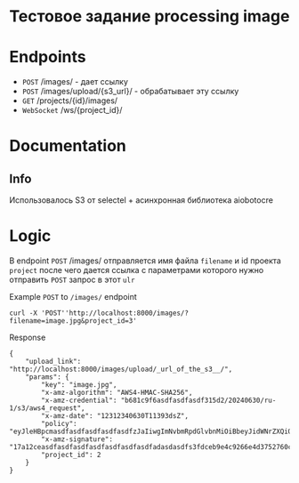 # Тестовое задание processing image

# Endpoints
 - `POST` /images/ - дает ссылку
 - `POST` /images/upload/{s3_url}/ - обрабатывает эту ссылку
 - `GET` /projects/{id}/images/
 - `WebSocket` /ws/{project_id}/

# Documentation

## Info
Использовалось S3 от selectel + асинхронная библиотека aiobotocre

# Logic
В endpoint `POST` /images/ отправляется имя файла `filename` и id проекта `project` после чего дается ссылка с
параметрами которого нужно отправить `POST` запрос в этот `ulr` 

Example `POST` to `/images/` endpoint
```shell
curl -X 'POST''http://localhost:8000/images/?filename=image.jpg&project_id=3'
```

Response 
```shell
{
    "upload_link": "http://localhost:8000/images/upload/_url_of_the_s3__/",
    "params": {
        "key": "image.jpg",
        "x-amz-algorithm": "AWS4-HMAC-SHA256",
        "x-amz-credential": "b681c9f6asdfasdfasdf315d2/20240630/ru-1/s3/aws4_request",
        "x-amz-date": "12312340630T11393dsZ",
        "policy": "eyJleHBpcmasdfasdfasdfasdfasdfzJaIiwgImNvbmRpdGlvbnMiOiBbeyJidWNrZXQiOiAicHJvY2Vzcy1pbWFnZSJ9LCB7ImtleSI6ICJsaWJzX2ltYWdlLmpwZyJ9LCB7IngtYW16LWFsZ29yaXRobSI6ICJBV1M0LUhNQUMtU0hBMjU2In0sIHsieC1hbXotY3JlZGVudGlhbCI6ICJiNjgxYzlmNjRkZmI0NzU1YmQ3MDMwMWJiZjkzMTVkMi8yMDI0MDYzMC9ydS0xL3MzL2F3czRfcmVxdWVzdCJ9LCB7IngtYW16LWRhdGUiOiAiMjAyNDA2MzBUMTEzOTMyWiJ9XX0=",
        "x-amz-signature": "17a12ceasdfasdfasdfasdfasdfasdfasdfadasdasdfs3fdceb9e4c9266e4d3752760c18ea",
        "project_id": 2
    }
}
```
